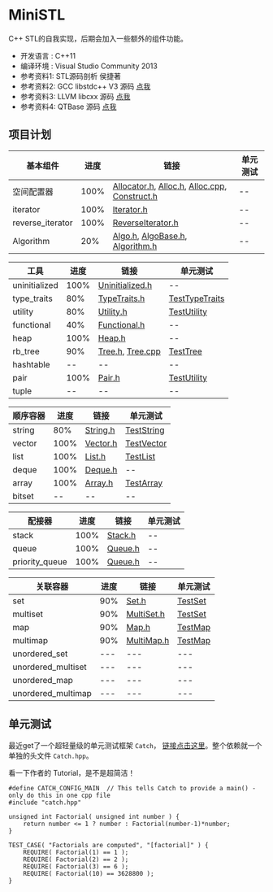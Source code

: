 # MiniSTL

C++ STL的自我实现，后期会加入一些额外的组件功能。
* 开发语言 :  C++11
* 编译环境 :  Visual Studio Community 2013
* 参考资料1:  STL源码剖析 侯捷著
* 参考资料2:  GCC libstdc++ V3 源码 [点我](https://github.com/gcc-mirror/gcc/tree/master/libstdc%2B%2B-v3/include)
* 参考资料3:  LLVM libcxx 源码 [点我](https://github.com/llvm-mirror/libcxx)
* 参考资料4:  QTBase 源码 [点我](https://github.com/qtproject/qtbase)

## 项目计划

|基本组件|进度|链接|单元测试|
|---|---|---|---|
|空间配置器|100%|[Allocator.h](Src/Allocator.h), [Alloc.h](Src/Alloc.h), [Alloc.cpp](Src/Alloc.cpp), [Construct.h](Src/Construct.h)|--|
|iterator|100%|[Iterator.h](Src/Iterator.h)|--|
|reverse_iterator|100%|[ReverseIterator.h](Src/ReverseIterator.h)|--|
|Algorithm|20%|[Algo.h](Src/Algo.h), [AlgoBase.h](Src/AlgoBase.h), [Algorithm.h](Src/Algorithm.h)|--|

|工具|进度|链接|单元测试|
|---|---|---|---|
|uninitialized|100%|[Uninitialized.h](Src/Uninitialized.h)|--|
|type_traits|80%|[TypeTraits.h](Src/TypeTraits.h)|[TestTypeTraits](UnitTest/TestTypeTraits.cpp)|
|utility|80%|[Utility.h](Src/Utility.h)|[TestUtility](UnitTest/TestUtility.cpp)|
|functional|40%|[Functional.h](Src/Functional.h)|--|
|heap|100%|[Heap.h](Src/Heap.h)|--|
|rb_tree|90%|[Tree.h](Src/Tree.h), [Tree.cpp](Src/Tree.cpp)|[TestTree](UnitTest/TestTree.cpp)|
|hashtable|--|--|--|
|pair|100%|[Pair.h](Src/Pair.h)|[TestUtility](UnitTest/TestUtility.cpp)|
|tuple|--|--|--|

|顺序容器|进度|链接|单元测试|
|---|---|---|---|
|string|80%|[String.h](Src/String.h)|[TestString](UnitTest/TestString.cpp)|
|vector|100%|[Vector.h](Src/Vector.h)|[TestVector](UnitTest/TestVector.cpp)|
|list|100%|[List.h](Src/List.h)|[TestList](UnitTest/TestList.cpp)|
|deque|100%|[Deque.h](Src/Deque.h)|--|
|array|100%|[Array.h](Src/Array.h)|[TestArray](UnitTest/TestArray.cpp)|
|bitset|--|--|--|

|配接器|进度|链接|单元测试|
|---|---|---|---|
|stack|100%|[Stack.h](Src/Stack.h)|--|
|queue|100%|[Queue.h](Src/Queue.h)|--|
|priority_queue|100%|[Queue.h](Src/Queue.h)|--|

|关联容器|进度|链接|单元测试|
|---|---|---|---|
|set|90%|[Set.h](Src/Set.h)|[TestSet](UnitTest/TestSet.cpp)|
|multiset|90%|[MultiSet.h](Src/MultiSet.h)|[TestSet](UnitTest/TestSet.cpp)|
|map|90%|[Map.h](Src/Map.h)|[TestMap](UnitTest/TestMap.cpp)|
|multimap|90%|[MultiMap.h](Src/MultiMap.h)|[TestMap](UnitTest/TestMap.cpp)|
|unordered_set|---|---|---|
|unordered_multiset|---|---|---|
|unordered_map|---|---|---|
|unordered_multimap|---|---|---|



## 单元测试

最近get了一个超轻量级的单元测试框架 `Catch`， [链接点击这里](https://github.com/philsquared/Catch)。整个依赖就一个单独的头文件 `Catch.hpp`。

看一下作者的 Tutorial，是不是超简洁！

```
#define CATCH_CONFIG_MAIN  // This tells Catch to provide a main() - only do this in one cpp file
#include "catch.hpp"

unsigned int Factorial( unsigned int number ) {
    return number <= 1 ? number : Factorial(number-1)*number;
}

TEST_CASE( "Factorials are computed", "[factorial]" ) {
    REQUIRE( Factorial(1) == 1 );
    REQUIRE( Factorial(2) == 2 );
    REQUIRE( Factorial(3) == 6 );
    REQUIRE( Factorial(10) == 3628800 );
}
```
